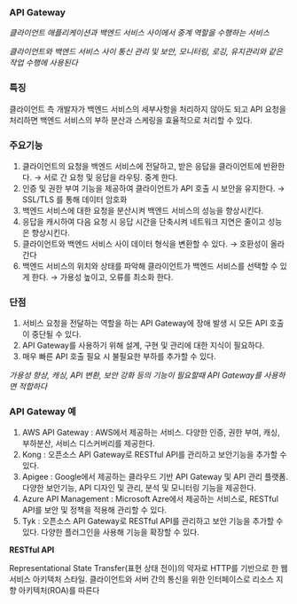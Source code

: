 ### API Gateway

*클라이언트 애플리케이션과 백엔드 서비스 사이에서 중계 역할을 수행하는 서비스*

*클라이언트와 백엔드 서비스 사이 통신 관리 및 보안, 모니터링, 로깅, 유지관리와 같은 작업 수행에 사용된다*

### 특징

클라이언트 측 개발자가 백엔드 서비스의 세부사항을 처리하지 않아도 되고 API 요청을 처리하면 백엔드 서비스의 부하 분산과 스케링을 효율적으로 처리할 수 있다.

### 주요기능

1. 클라이언트의 요청을 백엔드 서비스에 전달하고, 받은 응답을 클라이언트에 반환한다. → 서로 간 요청 및 응답을 라우팅. 중계 한다.
2. 인증 및 권한 부여 기능을 제공하여 클라이언트가 API 호출 시 보안을 유지한다. → SSL/TLS 를 통해 데이터 암호화
3. 백엔드 서비스에 대한 요청을 분산시켜 백엔드 서비스의 성능을 향상시킨다.
4. 응답을 캐시하여 다음 요청 시 응답 시간을 단축시켜 네트워크 지연은 줄이고 성능은 향상시킨다.
5. 클라이언트와 백엔드 서비스 사이 데이터 형식을 변환할 수 있다. → 호환성이 올라간다
6. 백엔드 서비스의 위치와 상태를 파악해 클라이언트가 백엔드 서비스를 선택할 수 있게 한다. → 가용성 높이고, 오류를 최소화 한다.

### 단점

1. 서비스 요청을 전달하는 역할을 하는 API Gateway에 장애 발생 시 모든 API 호출이 중단될 수 있다.
2. API Gateway를 사용하기 위해 설계, 구현 및 관리에 대한 지식이 필요하다.
3. 매우 빠른 API 호출 필요 시 불필요한 부하를 추가할 수 있다.

*가용성 향상, 캐싱, API 변환, 보안 강화 등의 기능이 필요할때 API  Gateway를 사용하면 적합하다*

### API Gateway 예

1. AWS API Gateway : AWS에서 제공하는 서비스. 다양한 인증, 권한 부여, 캐싱, 부하분산, 서비스 디스커버리를 제공한다.
2. Kong : 오픈소스 API Gateway로 RESTful API를 관리하고 보안기능을 추가할 수 있다.
3. Apigee : Google에서 제공하는 클라우드 기반 API Gateway 및 API 관리 플랫폼. 다양한 보안기능, API 디자인 및 관리, 분석 및 모니터링 기능을 제공한다.
4. Azure API Management : Microsoft Azre에서 제공하는 서비스로, RESTful API를 보안 및 정책을 적용해 관리할 수 있다.
5. Tyk : 오픈소스 API Gateway로 RESTful API를 관리하고 보안 기능을 추가할 수 있다. 다양한 플러그인을 사용해 기능을 확장할 수 있다.

**RESTful API**

Representational State Transfer(표현 상태 전이)의 약자로 HTTP를 기반으로 한 웹 서비스 아키텍처 스타일. 클라이언트와 서버 간의 통신을 위한 인터페이스로 리소스 지향 아키텍처(ROA)를 따른다